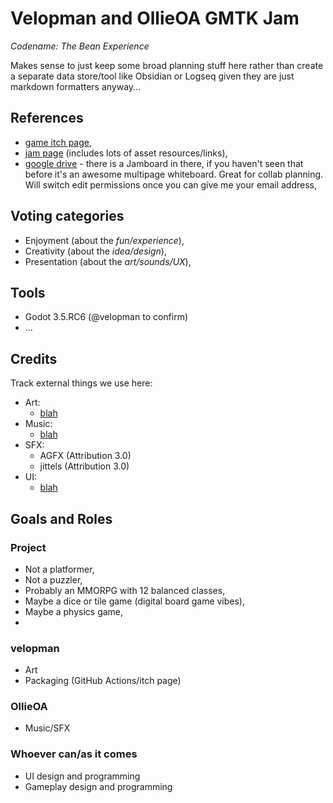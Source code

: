 # Velopman and OllieOA GMTK Jam


_Codename: The Bean Experience_

Makes sense to just keep some broad planning stuff here rather than create a separate data store/tool like Obsidian or Logseq given they are just markdown formatters anyway...
## References

- [game itch page](https://velopman.itch.io/the-bean-experience),
- [jam page](https://itch.io/jam/gmtk-jam-2022) (includes lots of asset resources/links),
- [google drive](https://drive.google.com/drive/folders/1_MvBaYpaIbrS7xIYelNS14I_VyBNsuZm?usp=sharing) - there is a Jamboard in there, if you haven't seen that before it's an awesome multipage whiteboard. Great for collab planning. Will switch edit permissions once you can give me your email address,

## Voting categories

- Enjoyment (about the _fun/experience_),
- Creativity (about the _idea/design_),
- Presentation (about the _art/sounds/UX_),

## Tools

- Godot 3.5.RC6 (@velopman to confirm)
- ...

## Credits

Track external things we use here:

- Art:
  - [blah](https://youtu.be/dQw4w9WgXcQ)
- Music:
  - [blah](https://youtu.be/dQw4w9WgXcQ)
- SFX:
  - AGFX (Attribution 3.0)
  - jittels (Attribution 3.0)
- UI:
  - [blah](https://youtu.be/dQw4w9WgXcQ)

## Goals and Roles

### Project

- Not a platformer,
- Not a puzzler,
- Probably an MMORPG with 12 balanced classes,
- Maybe a dice or tile game (digital board game vibes),
- Maybe a physics game,
- 

### velopman

- Art
- Packaging (GitHub Actions/itch page)

### OllieOA

- Music/SFX

### Whoever can/as it comes

- UI design and programming
- Gameplay design and programming